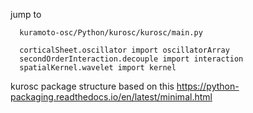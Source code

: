 jump to <br>

      kuramoto-osc/Python/kurosc/kurosc/main.py

      corticalSheet.oscillator import oscillatorArray
      secondOrderInteraction.decouple import interaction
      spatialKernel.wavelet import kernel


kurosc package structure based on this
https://python-packaging.readthedocs.io/en/latest/minimal.html
